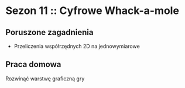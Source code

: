 # Sezon 11 :: Cyfrowe Whack-a-mole

## Poruszone zagadnienia
- Przeliczenia współrzędnych 2D na jednowymiarowe

## Praca domowa
Rozwinąć warstwę graficzną gry
